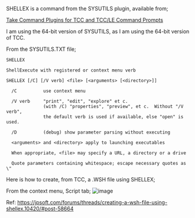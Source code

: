 SHELLEX is a command from the SYSUTILS plugin, available from;

[Take Command Plugins for TCC and TCC/LE Command Prompts](https://jpsoft.com/all-downloads/plugins-take-command.html)

I am using the 64-bit version of SYSUTILS, as I am using the 64-bit version of TCC.

From the SYSUTILS.TXT file;

```dos
SHELLEX

ShellExecute with registered or context menu verb

SHELLEX [/C] [/V verb] <file> [<arguments> [<directory>]]

  /C          use context menu

  /V verb     "print", "edit", "explore" et c.
              (with /C) "properties", "preview", et c.  Without "/V verb",
              the default verb is used if available, else "open" is used.

  /D          (debug) show parameter parsing without executing

  <arguments> and <directory> apply to launching executables

  When appropriate, <file> may specify a URL, a directory or a drive
  
  Quote parameters containing whitespace; escape necessary quotes as \"
```
Here is how to create, from TCC, a .WSH file using SHELLEX; 

From the context menu, Script tab;
![image](https://user-images.githubusercontent.com/58880711/137628293-84906bfd-7345-4f28-8cb9-907ff07b6f4c.png)

Ref: https://jpsoft.com/forums/threads/creating-a-wsh-file-using-shellex.10420/#post-58664
